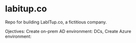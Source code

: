 # labitup.co
Repo for building LabITup.co, a fictitious company.


Ojectives:
Create on-prem AD environment:  DCs, 
Create Azure environment:  



























